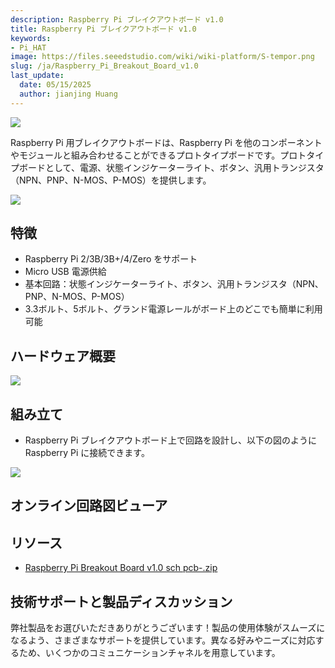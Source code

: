 ```yaml
---
description: Raspberry Pi ブレイクアウトボード v1.0
title: Raspberry Pi ブレイクアウトボード v1.0
keywords:
- Pi_HAT
image: https://files.seeedstudio.com/wiki/wiki-platform/S-tempor.png
slug: /ja/Raspberry_Pi_Breakout_Board_v1.0
last_update:
  date: 05/15/2025
  author: jianjing Huang
---
```



![](https://files.seeedstudio.com/wiki/Raspberry_Pi_Breakout_Board_v1.0/img/Raspberry_Pi_Breakout_Board_v1.0_p6.jpg)

Raspberry Pi 用ブレイクアウトボードは、Raspberry Pi を他のコンポーネントやモジュールと組み合わせることができるプロトタイプボードです。プロトタイプボードとして、電源、状態インジケーターライト、ボタン、汎用トランジスタ（NPN、PNP、N-MOS、P-MOS）を提供します。

[![](https://files.seeedstudio.com/wiki/common/Get_One_Now_Banner.png)](https://www.seeedstudio.com/Raspberry-Pi-Breakout-Board-v1.0-p-2410.html)

特徴
--------

- Raspberry Pi 2/3B/3B+/4/Zero をサポート
- Micro USB 電源供給
- 基本回路：状態インジケーターライト、ボタン、汎用トランジスタ（NPN、PNP、N-MOS、P-MOS）
- 3.3ボルト、5ボルト、グランド電源レールがボード上のどこでも簡単に利用可能

ハードウェア概要
---------------------

![](https://files.seeedstudio.com/wiki/Raspberry_Pi_Breakout_Board_v1.0/img/Raspberry_Pi_Breakout_Board_v1.0_p7.jpg)

組み立て
--------

- Raspberry Pi ブレイクアウトボード上で回路を設計し、以下の図のように Raspberry Pi に接続できます。

![](https://files.seeedstudio.com/wiki/Raspberry_Pi_Breakout_Board_v1.0/img/Raspberry_Pi_Breakout_Board_v1.0_p5.jpg)

## オンライン回路図ビューア

<div className="altium-ecad-viewer" data-project-src="https://files.seeedstudio.com/wiki/Raspberry_Pi_Breakout_Board_v1.0/res/Raspberry_Pi_Breakout_Board_v1.0_sch_pcb-.zip" style={{borderRadius: '0px 0px 4px 4px', height: 500, borderStyle: 'solid', borderWidth: 1, borderColor: 'rgb(241, 241, 241)', overflow: 'hidden', maxWidth: 1280, maxHeight: 700, boxSizing: 'border-box'}}>
</div>

リソース
---------

- [Raspberry Pi Breakout Board v1.0 sch pcb-.zip](https://files.seeedstudio.com/wiki/Raspberry_Pi_Breakout_Board_v1.0/res/Raspberry_Pi_Breakout_Board_v1.0_sch_pcb-.zip)

<!-- この Markdown ファイルは https://www.seeedstudio.com/wiki/Raspberry_Pi_Breakout_Board_v1.0 から作成されました -->

## 技術サポートと製品ディスカッション

弊社製品をお選びいただきありがとうございます！製品の使用体験がスムーズになるよう、さまざまなサポートを提供しています。異なる好みやニーズに対応するため、いくつかのコミュニケーションチャネルを用意しています。

<div class="button_tech_support_container">
<a href="https://forum.seeedstudio.com/" class="button_forum"></a> 
<a href="https://www.seeedstudio.com/contacts" class="button_email"></a>
</div>

<div class="button_tech_support_container">
<a href="https://discord.gg/eWkprNDMU7" class="button_discord"></a> 
<a href="https://github.com/Seeed-Studio/wiki-documents/discussions/69" class="button_discussion"></a>
</div>